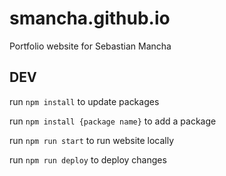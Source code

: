 # smancha.github.io

Portfolio website for Sebastian Mancha

## DEV

run `npm install` to update packages

run `npm install {package name}` to add a package

run `npm run start` to run website locally

run `npm run deploy` to deploy changes
